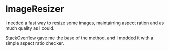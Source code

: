 # ImageResizer

I needed a fast way to resize some images, maintaining aspect ration and as much quality as I could.

[StackOverflow](https://stackoverflow.com/a/24199315) gave me the base of the method, and I modded it with a simple aspect ratio checker.
